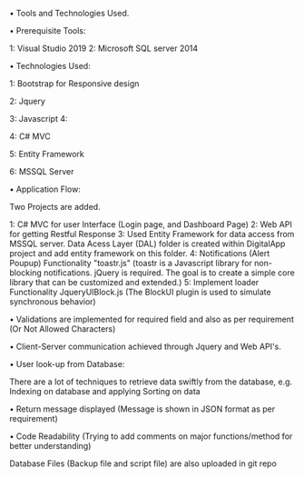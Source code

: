 • Tools and Technologies Used.

• Prerequisite Tools:

1: Visual Studio 2019 
2: Microsoft SQL server 2014

• Technologies Used:

1: Bootstrap for Responsive design 

2: Jquery 

3: Javascript 4: 

4: C# MVC 

5: Entity Framework

6: MSSQL Server

• Application Flow:

Two Projects are added. 

1: C# MVC for user Interface (Login page, and Dashboard Page)
2:  Web API for getting Restful Response 
3:  Used Entity Framework for data access from MSSQL server. Data Acess Layer (DAL) folder is created within DigitalApp project and add entity framework on this folder.
4:  Notifications (Alert Poupup) Functionality "toastr.js" (toastr is a Javascript library for non-blocking notifications. jQuery is required. The goal is to create a simple core library that can be customized and extended.)
5:  Implement loader Functionality
  JqueryUIBlock.js (The BlockUI plugin is used to simulate synchronous behavior)

• Validations are implemented for required field and also as per requirement (Or Not Allowed Characters)

• Client-Server communication achieved through Jquery and Web API's.

• User look-up from Database:

There are a lot of techniques to retrieve data swiftly from the database, e.g. Indexing on database and applying Sorting on data

• Return message displayed (Message is shown in JSON format as per requirement)

• Code Readability (Trying to add comments on major functions/method for better understanding)

Database Files (Backup file and script file) are also uploaded in git repo
